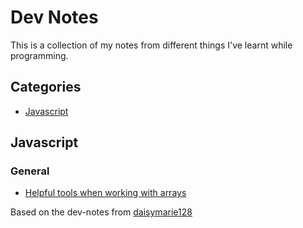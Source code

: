 # Dev Notes
This is a collection of my notes from different things I've learnt while programming.

## Categories
- [Javascript](#javascript)


## Javascript

### General
- [Helpful tools when working with arrays](js/general/arrays.md)

Based on the dev-notes from [daisymarie128](https://github.com/daisymarie128/dev-notes)